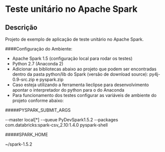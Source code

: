 # Teste unitário no Apache Spark

## Descrição
Projeto de exemplo de aplicação de teste unitário no Apache Spark.


####Configuração do Ambiente:

* Apache Spark 1.5 (configuração local para rodar os testes)
* Python 2.7 (Anaconda 2)
* Adicionar as bibliotecas abaixo ao projeto que podem ser encontradas dentro da pasta python/lib do Spark (versão de download source): py4j-0.9-src.zip e pyspark.zip
* Caso esteja utilizando a ferramenta lieclipse para desenvolvimento apontar o interpretador do python para o do Anaconda
* Para funcionamento dos testes configurar as variáveis de ambiente do projeto conforme abaixo:

#####PYSPARK_SUBMIT_ARGS
 
--master local[*] --queue PyDevSpark1.5.2 --packages com.databricks:spark-csv_2.10:1.4.0 pyspark-shell

#####SPARK_HOME

~/spark-1.5.2


